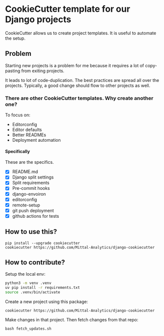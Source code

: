 # CookieCutter template for our Django projects

CookieCutter allows us to create project templates. It is useful to automate the setup.


## Problem

Starting new projects
is a problem for me
because it requires a lot of copy-pasting from exiting projects.

It leads to lot of code-duplication. The best practices are spread all over the projects. Typically, a good change should flow to other projects as well.


### There are other CookieCutter templates. Why create another one?

To focus on:
- Editorconfig
- Editor defaults
- Better READMEs
- Deployment automation

#### Specifically

These are the specifics.

- [x] README.md
- [x] Django split settings
- [x] Split requirements
- [x] Pre-commit hooks
- [x] django-envoiron
- [x] editorconfig
- [x] remote-setup
- [x] git push deployment
- [x] github actions for tests

## How to use this?

```
pip install --upgrade cookiecutter
cookiecutter https://github.com/Mittal-Analytics/django-cookiecutter
```

## How to contribute?

Setup the local env:

```bash
python3 -m venv .venv
uv pip install -r requirements.txt
source .venv/bin/activate
```

Create a new project using this package:
```
cookiecutter https://github.com/Mittal-Analytics/django-cookiecutter
```

Make changes in that project. Then fetch changes from that repo:
```
bash fetch_updates.sh
```
